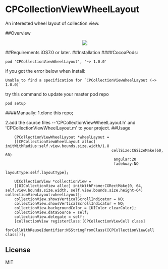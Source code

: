 # CPCollectionViewWheelLayout
An interested wheel layout of collection view.

##Overview
<p align="center"><img src="https://github.com/mingweizhang/CPCollectionViewWheelLayout/blob/master/CollectionViewWheelLayoutDemo/Demo.gif?raw=true"/></p>

##Requirements
iOS7.0 or later.
##Installation
####CocoaPods:
```
pod 'CPCollectionViewWheelLayout', '~> 1.0.0'
```

if you got the error below when install:


```
Unable to find a specification for `CPCollectionViewWheelLayout (~> 1.0.0)`
```
try this command to update your master pod repo

```
pod setup
```

####Manually:
1.clone this repo;

2.add the source files --'CPCollectionViewWheelLayout.h' and 'CPCollectionViewWheelLayout.m' to your project.
##Usage
```  
    CPCollectionViewWheelLayout *wheelLayout =
    [[CPCollectionViewWheelLayout alloc] initWithRadius:self.view.bounds.size.width/1.8
                                               cellSize:CGSizeMake(60, 60)
                                                angular:20
											    fadeAway:NO
											  layoutType:self.layoutType];
    
    UICollectionView *collectionView = 
    [[UICollectionView alloc] initWithFrame:CGRectMake(0, 64, self.view.bounds.size.width, self.view.bounds.size.height-64) collectionViewLayout:wheelLayout];
    collectionView.showsVerticalScrollIndicator = NO;
    collectionView.showsVerticalScrollIndicator = NO;
    collectionView.backgroundColor = [UIColor clearColor];
    collectionView.dataSource = self;
    collectionView.delegate = self;
    [collectionView registerClass:[CPCollectionViewCell class]
       forCellWithReuseIdentifier:NSStringFromClass([CPCollectionViewCell class])];
```
## License
MIT